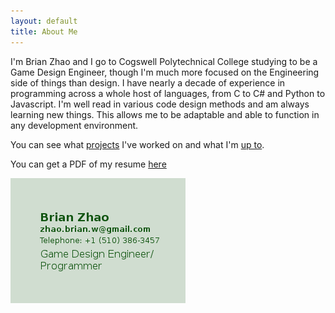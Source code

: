 ```yaml
---
layout: default
title: About Me
---
```

I'm Brian Zhao and I go to Cogswell Polytechnical College studying to be a Game Design Engineer, though I'm much more focused on the Engineering side of things than design.  I have nearly a decade of experience in programming across a whole host of languages, from C to C# and Python to Javascript.  I'm well read in various code design methods and am always learning new things.  This allows me to be adaptable and able to function in any development environment.

You can see what [projects] I've worked on and what I'm [up to][posts].


You can get a PDF of my resume [here][1]

![Business Card]


[1]: /files/Resume.pdf
[Business Card]: /files/businessCard.png
[projects]: /project
[posts]: /post
